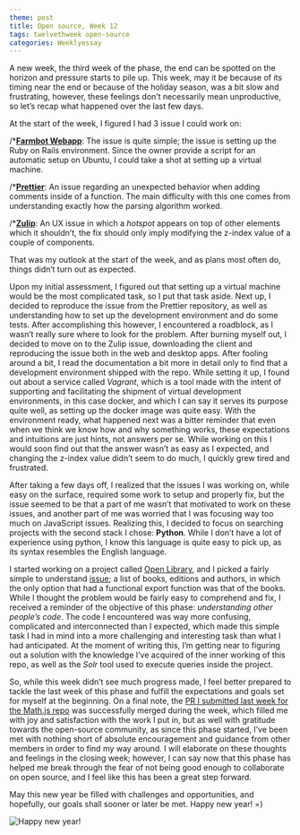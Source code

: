 ```yaml
---
theme: post
title: Open source, Week 12
tags: twelvethweek open-source
categories: Weeklyessay
---
```


A new week, the third week of the phase, the end can be spotted on the horizon and pressure starts to pile up. This week, may it be because of its timing near the end or because of the holiday season, was a bit slow and frustrating, however, these feelings don’t necessarily mean unproductive, so let’s recap what happened over the last few days. 

At the start of the week, I figured I had 3 issue I could work on:  

/***[Farmbot Webapp](https://github.com/FarmBot/Farmbot-Web-App/issues/1632)**: The issue is quite simple; the issue is setting up the Ruby on Rails environment. Since the owner provide a script for an automatic setup on Ubuntu, I could take a shot at setting up a virtual machine. 

/***[Prettier](https://github.com/prettier/prettier/issues/11639)**: An issue regarding an unexpected behavior when adding comments inside of a function. The main difficulty with this one comes from understanding exactly how the parsing algorithm worked. 

/***[Zulip](https://github.com/zulip/zulip/issues/20526)**: An UX issue in which a *hotspot* appears on top of other elements which it shouldn’t, the fix should only imply modifying the z-index value of a couple of components. 

That was my outlook at the start of the week, and as plans most often do, things didn’t turn out as expected. 

Upon my initial assessment, I figured out that setting up a virtual machine would be the most complicated task, so I put that task aside. Next up, I decided to reproduce the issue from the Prettier repository, as well as understanding how to set up the development environment and do some tests. After accomplishing this however, I encountered a roadblock, as I wasn’t really sure where to look for the problem. After burning myself out, I decided to move on to the Zulip issue, downloading the client and reproducing the issue both in the web and desktop apps. After fooling around a bit, I read the documentation a bit more in detail only to find that a development environment shipped with the repo. While setting it up, I found out about a service called *Vagrant*, which is a tool made with the intent of supporting and facilitating the shipment of virtual development environments, in this case docker, and which I can say it serves its purpose quite well, as setting up the docker image was quite easy. With the environment ready, what happened next was a bitter reminder that even when we think we know how and why something works, these expectations and intuitions are just hints, not answers per se. While working on this I would soon find out that the answer wasn’t as easy as I expected, and changing the z-index value didn’t seem to do much, I quickly grew tired and frustrated. 

After taking a few days off, I realized that the issues I was working on, while easy on the surface, required some work to setup and properly fix, but the issue seemed to be that a part of me wasn’t that motivated to work on these issues, and another part of me was worried that I was focusing way too much on JavaScript issues. Realizing this, I decided to focus on searching projects with the second stack I chose: **Python**. While I don’t have a lot of experience using python, I know this language is quite easy to pick up, as its syntax resembles the English language. 

I started working on a project called [Open Library](https://github.com/internetarchive/openlibrary/), and I picked a fairly simple to understand [issue](https://github.com/internetarchive/openlibrary/issues/5868); a list of books, editions and authors, in which the only option that had a functional export function was that of the books. While I thought the problem would be fairly easy to comprehend and fix, I received a reminder of the objective of this phase: *understanding other people’s code*. The code I encountered was way more confusing, complicated and interconnected than I expected, which made this simple task I had in mind into a more challenging and interesting task than what I had anticipated. At the moment of writing this, I’m getting near to figuring out a solution with the knowledge I’ve acquired of the inner working of this repo, as well as the *Solr* tool used to execute queries inside the project. 

So, while this week didn’t see much progress made, I feel better prepared to tackle the last week of this phase and fulfill the expectations and goals set for myself at the beginning. On a final note, the [PR I submitted last week for the Math.js repo](https://github.com/josdejong/mathjs/pull/2367) was successfully merged during the week, which filled me with joy and satisfaction with the work I put in, but as well with gratitude towards the open-source community, as since this phase started, I’ve been met with nothing short of absolute encouragement and guidance from other members in order to find my way around. I will elaborate on these thoughts and feelings in the closing week; however, I can say now that this phase has helped me break through the fear of not being good enough to collaborate on open source, and I feel like this has been a great step forward. 

 
May this new year be filled with challenges and opportunities, and hopefully, our goals shall sooner or later be met. Happy new year! =) 

 

![Happy new year!](https://c.tenor.com/ZwVuJ1XPHK8AAAAM/happy-new-year-2022.gif) 
